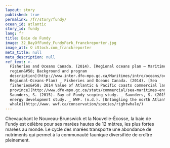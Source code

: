 ```yaml
---
layout: story
published: true
permalink: /fr/story/fundy/
ocean_id: atlantic
story_id: fundy
lang: fr
title: Baie de Fundy
image: 32_BayOfFundy_FundyPark_franckreporter.jpg
image_att: © iStock.com_franckreporter
meta_title: null
meta_description: null
ref_text: >-
  Fisheries and Oceans Canada. (2014). [Regional oceans plan – Maritimes
  region&#58; Background and program
  description](http://www.inter.dfo-mpo.gc.ca/Maritimes/intro/oceans/ocmd/
  Regional-Oceans-Plan) _ Fisheries and Oceans Canada. (2014). [Sea
  fisheries&#58; 2014 Value of Atlantic & Pacific coasts commercial landings, by
  province](http://www.dfo-mpo.gc.ca/stats/commercial/sea-maritimes-eng.htm) _
  Saunders, S. (2015). Bay of Fundy scoping study. _ Saunders, S. (2015). Tidal
  energy development study. _ WWF. (n.d.). [Untangling the north Atlantic right
  whale](http://www. wwf.ca/conservation/species/rightwhale/)
---
```


Chevauchant le Nouveau-Brunswick et la Nouvelle-Écosse, la baie de Fundy est célèbre pour ses marées hautes de 12 mètres, les plus fortes marées au monde. Le cycle des marées transporte une abondance de nutriments qui permet à la communauté faunique diversifiée de croître pleinement.
